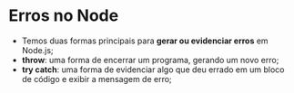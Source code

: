# Erros no Node

- Temos duas formas principais para **gerar ou evidenciar erros** em Node.js;
- **throw**: uma forma de encerrar um programa, gerando um novo erro;
- **try catch**: uma forma de evidenciar algo que deu errado em um bloco de código e exibir a mensagem de erro;
